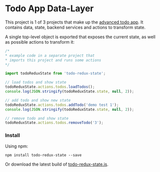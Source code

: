 # Todo App Data-Layer

This project is 1 of 3 projects that make up the [advanced todo app](https://github.com/thinkloop/todo-app). It contains data, state, backend services and actions to transform state.

A single top-level object is exported that exposes the current state, as well as possible actions to transform it:

```javascript
/* 
* example code in a separate project that 
* imports this project and runs some actions
*/

import todoReduxState from 'todo-redux-state';

// load todos and show state
todoReduxState.actions.todos.loadTodos();
console.log(JSON.stringify(todoReduxState.state, null, 2));

// add todo and show new state
todoReduxState.actions.todos.addTodo('demo test 1');
console.log(JSON.stringify(todoReduxState.state, null, 2));

// remove todo and show state
todoReduxState.actions.todos.removeTodo('3');

```

### Install
Using npm:

```
npm install todo-redux-state --save
```

Or download the latest build of [todo-redux-state.js](build/todo-redux-state.js).


